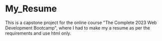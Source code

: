 # My_Resume
This is a capstone project for the online course "The Complete 2023 Web Development Bootcamp", where I had to make my a resume as per the requirements and use html only.
